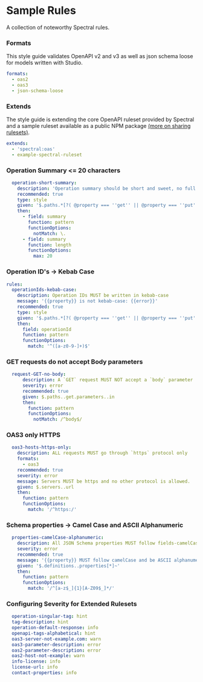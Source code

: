 # Sample Rules

A collection of noteworthy Spectral rules.

### Formats

This style guide validates OpenAPI v2 and v3 as well as json schema loose for models  written with Studio.

``` yaml
formats:
  - oas2
  - oas3
  - json-schema-loose
```
### Extends

The style guide is extending the core OpenAPI ruleset provided by Spectral and a sample ruleset available as a public NPM package [(more on sharing rulesets)](https://meta.stoplight.io/docs/spectral/docs/guides/7-sharing-rulesets.md).

``` yaml
extends:
  - 'spectral:oas'
  - example-spectral-ruleset
```
### Operation Summary <= 20 characters

``` yaml
  operation-short-summary:
    description: 'Operation summary should be short and sweet, no full stops, and less than 20 characters'
    recommended: true
    type: style
    given: '$.paths.*[?( @property === ''get'' || @property === ''put'' || @property === ''post'' || @property === ''delete'' || @property === ''options'' || @property === ''head'' || @property === ''patch'' || @property === ''trace'' )]'
    then:
      - field: summary
        function: pattern
        functionOptions:
          notMatch: \.
      - field: summary
        function: length
        functionOptions:
          max: 20
```

### Operation ID's -> Kebab Case

``` yaml
rules:
  operationIds-kebab-case:
    description: Operation IDs MUST be written in kebab-case
    message: '{{property}} is not kebab-case: {{error}}'
    recommended: true
    type: style
    given: '$.paths.*[?( @property === ''get'' || @property === ''put'' || @property === ''post'' || @property === ''delete'' || @property === ''options'' || @property === ''head'' || @property === ''patch'' || @property === ''trace'' )]'
    then:
      field: operationId
      function: pattern
      functionOptions:
        match: '^([a-z0-9-]+)$'
```
### GET requests do not accept Body parameters

``` yaml
  request-GET-no-body:
      description: A `GET` request MUST NOT accept a `body` parameter
      severity: error
      recommended: true
      given: $.paths..get.parameters..in
      then:
        function: pattern
        functionOptions:
          notMatch: /^body$/
```

### OAS3 only HTTPS

``` yaml
  oas3-hosts-https-only:
    description: ALL requests MUST go through `https` protocol only
    formats:
      - oas3
    recommended: true
    severity: error
    message: Servers MUST be https and no other protocol is allowed.
    given: $.servers..url
    then:
      function: pattern
      functionOptions:
        match: '/^https:/'
```
### Schema properties -> Camel Case and ASCII Alphanumeric

``` yaml
  properties-camelCase-alphanumeric:
    description: All JSON Schema properties MUST follow fields-camelCase and be ASCII alphanumeric characters or `_` or `$`.
    severity: error
    recommended: true
    message: '{{property}} MUST follow camelCase and be ASCII alphanumeric characters or `_` or `$`.'
    given: '$.definitions..properties[*]~'
    then:
      function: pattern
      functionOptions:
        match: '/^[a-z$_]{1}[A-Z09$_]*/'
```

### Configuring Severity for Extended Rulesets

``` yaml
  operation-singular-tag: hint
  tag-description: hint
  operation-default-response: info
  openapi-tags-alphabetical: hint
  oas3-server-not-example.com: warn
  oas3-parameter-description: error
  oas2-parameter-description: error
  oas2-host-not-example: warn
  info-license: info
  license-url: info
  contact-properties: info

```
